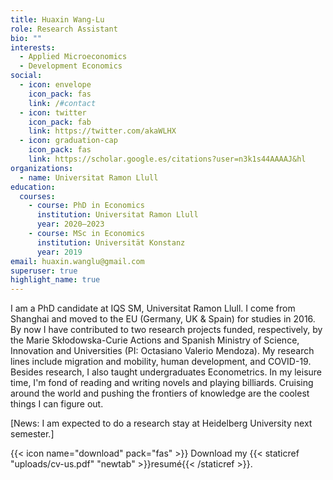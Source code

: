 ```yaml
---
title: Huaxin Wang-Lu
role: Research Assistant
bio: ""
interests:
  - Applied Microeconomics
  - Development Economics
social:
  - icon: envelope
    icon_pack: fas
    link: /#contact
  - icon: twitter
    icon_pack: fab
    link: https://twitter.com/akaWLHX
  - icon: graduation-cap
    icon_pack: fas
    link: https://scholar.google.es/citations?user=n3k1s44AAAAJ&hl
organizations:
  - name: Universitat Ramon Llull
education:
  courses:
    - course: PhD in Economics
      institution: Universitat Ramon Llull
      year: 2020—2023
    - course: MSc in Economics
      institution: Universität Konstanz
      year: 2019
email: huaxin.wanglu@gmail.com
superuser: true
highlight_name: true
---
```

I am a PhD candidate at IQS SM, Universitat Ramon Llull. I come from Shanghai and moved to the EU (Germany, UK & Spain) for studies in 2016. By now I have contributed to two research projects funded, respectively, by the Marie Skłodowska-Curie Actions and Spanish Ministry of Science, Innovation and Universities (PI: Octasiano Valerio Mendoza). My research lines include migration and mobility, human development, and COVID-19. Besides research, I also taught undergraduates Econometrics. In my leisure time, I'm fond of reading and writing novels and playing billiards. Cruising around the world and pushing the frontiers of knowledge are the coolest things I can figure out.

[News: I am expected to do a research stay at Heidelberg University next semester.]

{{< icon name="download" pack="fas" >}} Download my {{< staticref "uploads/cv-us.pdf" "newtab" >}}resumé{{< /staticref >}}.
